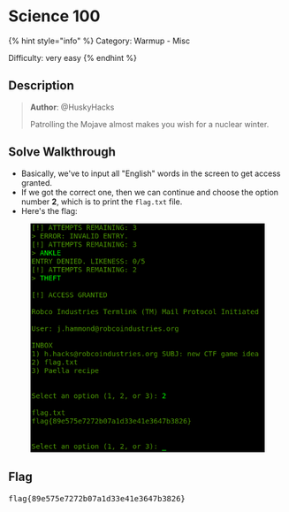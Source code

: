 # Science 100

{% hint style="info" %}
Category: Warmup - Misc

Difficulty: very easy
{% endhint %}

## Description

> **Author**: @HuskyHacks
>
> Patrolling the Mojave almost makes you wish for a nuclear winter.

## Solve Walkthrough

* Basically, we've to input all "English" words in the screen to get access granted.
* If we got the correct one, then we can continue and choose the option number **2**, which is to print the `flag.txt` file.
* Here's the flag:

<figure><img src="../../.gitbook/assets/img02.png" alt=""><figcaption></figcaption></figure>

## Flag

<kbd>flag{89e575e7272b07a1d33e41e3647b3826}</kbd>
